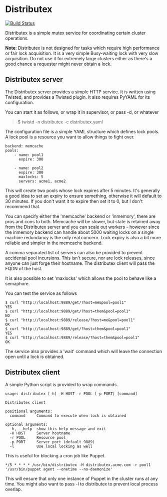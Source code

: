 # Distributex

[![Build Status](https://travis-ci.org/calston/distributex.png?branch=master)](https://travis-ci.org/calston/distributex)

Distributex is a simple mutex service for coordinating certain cluster
operations.

**Note**: Distributex is not designed for tasks which require high performance
or fair lock acquisition. It is a very simple Busy-waiting lock with very slow
acquisition. Do not use it for extremely large clusters either as there's 
a good chance a requester might never obtain a lock.

## Distributex server

The Distributex server provides a simple HTTP service. It is written using
Twisted, and provides a Twisted plugin. It also requires PyYAML for its 
configuration. 

You can start it as follows, or wrap it in supervisor, or pass -d, or whatever

> $ twistd -n distributex -c distributex.yaml

The configuration file is a simple YAML structure which defines lock pools. A
lock pool is a resource you want to allow things to fight over.

```
backend: memcache
pools:
    - name: pool1
      expire: 300

    - name: pool2
      expire: 300
      maxlocks: 5
      servers: acme1, acme2
```

This will create two pools whose lock expires after 5 minutes. It's generally
a good idea to set an expiry to ensure something, otherwise it will default to
30 minutes. If you don't want it to expire then set it to 0, but I don't 
recommend that.

You can specify either the 'memcache' backend or 'inmemory', there are pros
and cons to both. Memcache will be slower, but state is retained away from 
the Distributex server and you can scale out workers - however since the 
inmemory backend can handle about 5000 waiting locks on a single machine 
redundancy is the only real concern. Lock expiry is also a bit more reliable
and simpler in the memcache backend.

A comma separated list of servers can also be provided to prevent accidental
pool incursions. This isn't secure, nor are lock releases, since anyone can
just forge their hostname. The distributex client will pass the FQDN of the
host.

It is also possible to set 'maxlocks' which allows the pool to behave like
a semaphore.

You can test the service as follows

```
$ curl "http://localhost:9889/get/?host=me&pool=pool1"
YES
$ curl "http://localhost:9889/get/?host=them&pool=pool1"
NO
$ curl "http://localhost:9889/release/?host=me&pool=pool1"
OK
$ curl "http://localhost:9889/get/?host=them&pool=pool1"
YES
$ curl "http://localhost:9889/release/?host=them&pool=pool1"
OK
```

The service also provides a 'wait' command which will leave the connection
open until a lock is obtained.


## Distributex client

A simple Python script is provided to wrap commands.

```
usage: distributex [-h] -H HOST -r POOL [-p PORT] [command]

Distributex client

positional arguments:
  command     Command to execute when lock is obtained

optional arguments:
  -h, --help  show this help message and exit
  -H HOST     Server hostname
  -r POOL     Resource pool
  -p PORT     Server port (default 9889)
  -l          Use local locking as well
```

This is useful for blocking a cron job like Puppet.

```
*/5 * * * * /usr/bin/distributex -H distributex.acme.com -r pool1 '/usr/bin/puppet agent --onetime --no-daemonize'
```

This will ensure that only one instance of Puppet in the cluster runs at any time.
You might also want to pass -l to distributex to prevent local process overlap.
